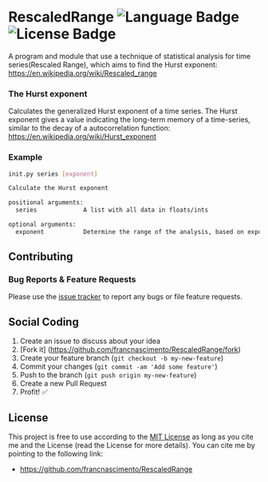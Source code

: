 # RescaledRange ![Language Badge](https://img.shields.io/badge/Language-Python-red.svg) ![License Badge](https://img.shields.io/badge/License-MIT-blue.svg)

A program and module that use a technique of statistical analysis for time series(Rescaled Range), which aims to find the Hurst exponent: https://en.wikipedia.org/wiki/Rescaled_range

### The Hurst exponent

Calculates the generalized Hurst exponent of a time series. The Hurst exponent gives a value indicating the long-term memory of a time-series, similar to the decay of a autocorrelation function: https://en.wikipedia.org/wiki/Hurst_exponent

### Example

```bash
init.py series [exponent]

Calculate the Hurst exponent

positional arguments:
  series             A list with all data in floats/ints

optional arguments:
  exponent           Determine the range of the analysis, based on exponents of the number 2, so if 1 is passed then will be calculated the range 1/2, if 2 it will be calculated for 1/2 and 1/4, if 3 for 1/2, 1/4 and 1/8, and so on. If nothing is passed, will be calculate to the more accurate range

```

## Contributing

### Bug Reports & Feature Requests

Please use the [issue tracker](https://github.com/francnascimento/RescaledRange/issues) to report any bugs or file feature requests.

## Social Coding

1. Create an issue to discuss about your idea
2. [Fork it] (https://github.com/francnascimento/RescaledRange/fork)
3. Create your feature branch (`git checkout -b my-new-feature`)
4. Commit your changes (`git commit -am 'Add some feature'`)
5. Push to the branch (`git push origin my-new-feature`)
6. Create a new Pull Request
7. Profit! :white_check_mark:

## License

This project is free to use according to the [MIT License](https://github.com/francnascimento/RescaledRange/blob/master/LICENSE) as long as you cite me and the License (read the License for more details). You can cite me by pointing to the following link:
- https://github.com/francnascimento/RescaledRange

